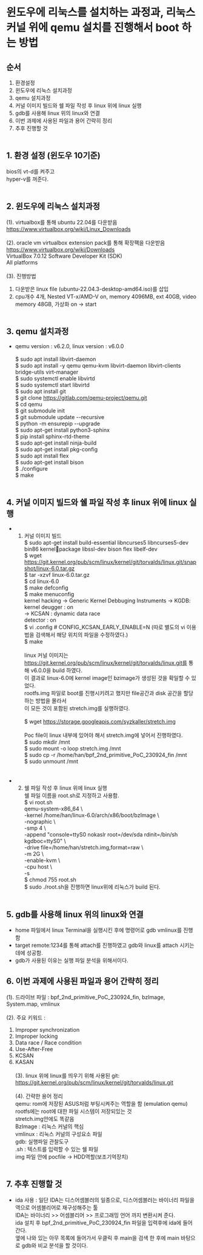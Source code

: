 # 윈도우에 리눅스를 설치하는 과정과, 리눅스 커널 위에 qemu 설치를 진행해서 boot 하는 방법

## 순서
1. 환경설정 <br>
2. 윈도우에 리눅스 설치과정  <br>
3. qemu 설치과정  <br>
4. 커널 이미지 빌드와 쉘 파일 작성 후 linux 위에 linux 실행 <br>
5. gdb를 사용해 linux 위의 linux와 연결 <br>
6. 이번 과제에 사용된 파일과 용어 간략히 정리 <br>
7. 추후 진행할 것 <br> <br>

## 1. 환경 설정 (윈도우 10기준)
bios의 vt-d를 켜주고 <br>
hyper-v를 꺼준다. <br> <br>

## 2. 윈도우에 리눅스 설치과정
(1). virtualbox를 통해 ubuntu 22.04를 다운받음 <br>
https://www.virtualbox.org/wiki/Linux_Downloads <br> <br>
(2). oracle vm virtualbox extension pack를 통해 확장팩을 다운받음 <br>
https://www.virtualbox.org/wiki/Downloads <br>
VirtualBox 7.0.12 Software Developer Kit (SDK) <br>
​All platforms <br> <br>
(3). 진행방법 <br>
1. 다운받은 linux file (ubuntu-22.04.3-desktop-amd64.iso)를 삽입 <br>
2. cpu개수 4개, Nested VT-x/AMD-V on, memory 4096MB, ext 40GB, video memory 48GB, 가상화 on -> start <br> <br>

## 3. qemu 설치과정
* qemu version : v6.2.0, linux version : v6.0.0 <br> <br>
$ sudo apt install libvirt-daemon <br>
$ sudo apt install -y qemu qemu-kvm libvirt-daemon libvirt-clients bridge-utils virt-manager <br>
$ sudo systemctl enable libvirtd <br>
$ sudo systemctl start libvirtd <br>
$ sudo apt install git <br>
$ git clone https://gitlab.com/qemu-project/qemu.git <br>
$ cd qemu <br>
$ git submodule init <br>
$ git submodule update --recursive <br>
$ python -m ensurepip --upgrade <br>
$ sudo apt-get install python3-sphinx <br>
$ pip install sphinx-rtd-theme <br>
$ sudo apt-get install ninja-build <br>
$ sudo apt-get install pkg-config <br>
$ sudo apt install flex <br>
$ sudo apt-get install bison <br>
$ ./configure <br>
$ make <br> <br>

## 4. 커널 이미지 빌드와 쉘 파일 작성 후 linux 위에 linux 실행
* 1. 커널 이미지 빌드 <br>
$ sudo apt-get install build-essential libncurses5 libncurses5-dev bin86 kernelpackage libssl-dev bison flex libelf-dev  <br>
$ wget https://git.kernel.org/pub/scm/linux/kernel/git/torvalds/linux.git/snapshot/linux-6.0.tar.gz <br>
$ tar -xzvf linux-6.0.tar.gz <br>
$ cd linux-6.0 <br>
$ make defconfig <br>
$ make menuconfig <br>
kernel hacking -> Generic Kernel Debbuging Instruments -> KGDB: kernel deugger : on <br>
-> KCSAN : dynamic data race <br>
detector : on <br>
$ vi .config # CONFIG_KCSAN_EARLY_ENABLE=N (따로 별도의 vi 이용법을 검색해서 해당 위치의 파일을 수정하였다.)  <br>
$ make <br> <br>
linux 커널 이미지는 https://git.kernel.org/pub/scm/linux/kernel/git/torvalds/linux.git를 통해 v6.0.0을 build 하였다.  <br>
이 결과로 linux-6.0에 kernel image인 bzimage가 생성된 것을 확일할 수 있었다. <br>
rootfs.img 파일로 boot를 진행시키려고 했지만 file공간과 disk 공간을 할당하는 방법을 몰라서 <br>
이 모든 것이 포함된 stretch.img를 실행하였다. <br> <br>
$ wget https://storage.googleapis.com/syzkaller/stretch.img <br> <br>
Poc file이 linux 내부에 있어야 해서 stretch.img에 넣어서 진행하였다. <br>
$ sudo mkdir /mnt <br>
$ sudo mount -o loop stretch.img /mnt <br>
$ sudo cp -r /home/han/bpf_2nd_primitive_PoC_230924_fin /mnt <br>
$ sudo unmount /mnt <br> <br> <br>

* 2. 쉘 파일 작성 후 linux 위에 linux 실행 <br>
쉘 파일 이름을 root.sh로 지정하고 사용함. <br>
$ vi root.sh <br>
qemu-system-x86_64 \ <br>
  -kernel /home/han/linux-6.0/arch/x86/boot/bzImage \ <br>
  -nographic \ <br>
  -smp 4 \ <br>
  -append "console=ttyS0 nokaslr root=/dev/sda rdinit=/bin/sh kgdboc=ttyS0" \ <br>
  -drive file=/home/han/stretch.img,format=raw \ <br>
  -m 2G \ <br>
  -enable-kvm \ <br>
  -cpu host \ <br>
  -s <br>
$ chmod 755 root.sh <br>
$ sudo ./root.sh을 진행하면 linux위에 리눅스가 build 된다. <br> <br>

## 5. gdb를 사용해 linux 위의 linux와 연결 
* home 파일에서 linux Terminal을 실행시킨 후에 명령어로 gdb vmlinux를 진행함 <br>
* target remote:1234를 통해 attach를 진행하였고 gdb와 linux를 attach 시키는데에 성공함. <br>
* gdb가 사용된 이유는 실행 파일 분석을 위해서이다. <br>

## 6. 이번 과제에 사용된 파일과 용어 간략히 정리
(1). 드라이브 파일 : bpf_2nd_primitive_PoC_230924_fin, bzImage, System.map, vmlinux <br> <br>
(2). 주요 키워드 : <br>
  1. Improper synchronization <br>
  2. Improper locking <br>
  3. Data race / Race condition <br>
  4. Use-After-Free <br>
  5. KCSAN <br>
  6. KASAN <br> <br>
(3). linux 위에 linux를 띄우기 위해 사용된 git:  <br>
https://git.kernel.org/pub/scm/linux/kernel/git/torvalds/linux.git <br> <br>
(4). 간략한 용어 정리 <br>
qemu: rom에 저장된 ASUS처럼 부팅시켜주는 역할을 함 (emulation qemu) <br>
rootfs에는 root에 대한 파일 시스템이 저장되있는 것 <br>
stretch.img안에도 똑같음 <br>
BzImage : 리눅스 커널의 핵심 <br>
vmlinux : 리눅스 커널의 구성요소 파일 <br>
gdb:  실행파일 관찰도구 <br>
.sh : 텍스트를 입력할 수 있는 쉘 파일 <br>
img  파일 안에 pocfile → HDD역할(보조기억장치) <br> <br>

## 7. 추후 진행할 것
* ida 사용 : 일단 IDA는 디스어셈블러의 일종으로, 디스어셈블러는 바이너리 파일을 역으로 어셈블리어로 재구성해주는 툴  <br>
  IDA는 바이너리 >> 어셈블리어 >> 프로그래밍 언어 까지 변환시켜 준다. <br>
  ida 설치 후 bpf_2nd_primitive_PoC_230924_fin 파일을 입력후에 ida에 들어간다. <br>
  옆에 나와 있는 아무 목록에 들어가서 우클릭 후 main을 검색 한 후에 main 바탕으로 gdb와 비교 분석을 할 것이다. <br>

